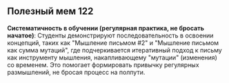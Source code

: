 ## Полезный мем 122

**Систематичность в обучении (регулярная практика, не бросать начатое)**: Студенты демонстрируют последовательность в освоении концепций, таких как "Мышление письмом #2" и "Мышление письмом как сумма мутаций", где подчеркивается итеративный подход к письму как инструменту мышления, накапливающему "мутации" (изменения) со временем. Это помогает формировать привычку регулярных размышлений, не бросая процесс на полпути.